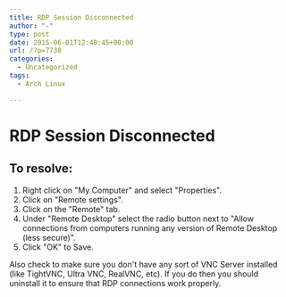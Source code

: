 ```yaml
---
title: RDP Session Disconnected
author: "-"
type: post
date: 2015-06-01T12:40:45+00:00
url: /?p=7738
categories:
  - Uncategorized
tags:
  - Arch Linux

---
```

# RDP Session Disconnected
## To resolve:

  1. Right click on "My Computer" and select "Properties".
  2. Click on "Remote settings".
  3. Click on the "Remote" tab.
  4. Under "Remote Desktop" select the radio button next to "Allow connections from computers running any version of Remote Desktop (less secure)".
  5. Click "OK" to Save.

Also check to make sure you don't have any sort of VNC Server installed (like TightVNC, Ultra VNC, RealVNC, etc). If you do then you should uninstall it to ensure that RDP connections work properly.